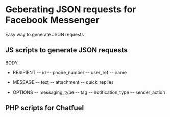 # Geberating JSON requests for Facebook Messenger

Easy way to generate JSON requests

## JS scripts to generate JSON requests

BODY:
 - RESIPIENT
 -- id
 -- phone_number
 -- user_ref
 -- name
 
 - MESSAGE
 -- text
 -- attachment
 -- quick_replies
 
  - OPTIONS
 -- messaging_type
 -- tag
 -- notification_type
 -- sender_action


## PHP scripts for Chatfuel

